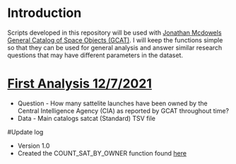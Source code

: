 # Introduction
Scripts developed in this repository will be used with [Jonathan Mcdowels General Catalog of Space Objects (GCAT)](https://planet4589.org/space/gcat/). I will keep the functions simple so that they can be used for general analysis and answer similar research questions that may have different parameters in the dataset.

# [First Analysis 12/7/2021](https://github.com/Corey4005/McDowell-GCAT-Scripts-/blob/main/Analysis_1.ipynb)
* Question - How many sattelite launches have been owned by the Central Intelligence Agency (CIA) as reported by GCAT throughout time? 
* Data - Main catalogs satcat (Standard) TSV file

#Update log
* Version 1.0
* Created the COUNT_SAT_BY_OWNER function found [here](https://github.com/Corey4005/McDowell-GCAT-Scripts-/blob/main/functions.py)
